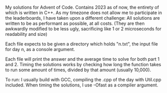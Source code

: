 My solutions for Advent of Code. Contains 2023 as of now, the entirety of which is written in C++.
As my timezone does not allow me to participate in the leaderboards, I have taken upon a different challenge: All solutions are written to be as performant as possible, at all costs. 
(They are then awkwardly modified to be less ugly, sacrificing like 1 or 2 microseconds for readability and size)

Each file expects to be given a directory which holds "n.txt", the input file for day n, as a console argument.

Each file will print the answer and the average time to solve for both part 1 and 2. Timing the solutions works by checking how long the function takes to run some amount of times, divided by that amount (usually 10,000).

To run: I usually build with GCC, compiling the .cpp of the day with Util.cpp included. When timing the solutions, I use -Ofast as a compiler argument.